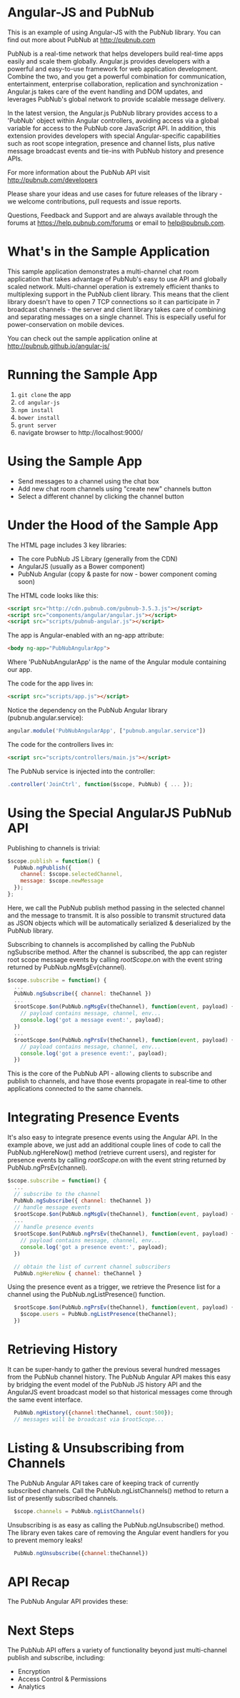 Angular-JS and PubNub
=========================
This is an example of using Angular-JS with the PubNub library.
You can find out more about PubNub at http://pubnub.com

PubNub is a real-time network that helps developers build real-time apps
easily and scale them globally. Angular.js provides developers with
a powerful and easy-to-use framework for web application development.
Combine the two, and you get a powerful combination for communication,
entertainment, enterprise collaboration, replication and
synchronization - Angular.js takes care of the event handling and DOM
updates, and leverages PubNub's global network to provide scalable
message delivery.

In the latest version, the Angular.js PubNub library provides access to
a 'PubNub' object within Angular controllers, avoiding access via a global
variable for access to the PubNub core JavaScript API. In addition, this
extension provides developers with special Angular-specific capabilities such
as root scope integration, presence and channel lists, plus native message
broadcast events and tie-ins with PubNub history and presence APIs.

For more information about the PubNub API visit http://pubnub.com/developers

Please share your ideas and use cases for future releases of the library - we
welcome contributions, pull requests and issue reports.

Questions, Feedback and Support and are always available through the
forums at https://help.pubnub.com/forums or email to help@pubnub.com.


# What's in the Sample Application

This sample application demonstrates a multi-channel chat room application
that takes advantage of PubNub's easy to use API and globally scaled network.
Multi-channel operation is extremely efficient thanks to multiplexing support
in the PubNub client library. This means that the client library doesn't have
to open 7 TCP connections so it can participate in 7 broadcast channels - the
server and client library takes care of combining and separating messages on
a single channel. This is especially useful for power-conservation on mobile
devices.

You can check out the sample application online at http://pubnub.github.io/angular-js/


# Running the Sample App

1. `git clone` the app
1. `cd angular-js`
1. `npm install`
1. `bower install`
1. `grunt server`
1. navigate browser to http://localhost:9000/


# Using the Sample App

* Send messages to a channel using the chat box
* Add new chat room channels using "create new" channels button
* Select a different channel by clicking the channel button


# Under the Hood of the Sample App

The HTML page includes 3 key libraries:

* The core PubNub JS Library (generally from the CDN)
* AngularJS (usually as a Bower component)
* PubNub Angular (copy & paste for now - bower component coming soon)

The HTML code looks like this:

```html
<script src="http://cdn.pubnub.com/pubnub-3.5.3.js"></script>
<script src="components/angular/angular.js"></script>
<script src="scripts/pubnub-angular.js"></script>
```

The app is Angular-enabled with an ng-app attribute:

```html
<body ng-app="PubNubAngularApp">
```
    
Where 'PubNubAngularApp' is the name of the Angular module containing our app.

The code for the app lives in:

```html
<script src="scripts/app.js"></script>
```

Notice the dependency on the PubNub Angular library (pubnub.angular.service):

```javascript
angular.module('PubNubAngularApp', ["pubnub.angular.service"])
```

The code for the controllers lives in:

```html
<script src="scripts/controllers/main.js"></script>
```

The PubNub service is injected into the controller:

```javascript
.controller('JoinCtrl', function($scope, PubNub) { ... });
```

# Using the Special AngularJS PubNub API

Publishing to channels is trivial:

```javascript
$scope.publish = function() {
  PubNub.ngPublish({
    channel: $scope.selectedChannel,
    message: $scope.newMessage
  });
};
```

Here, we call the PubNub publish method passing in the selected channel
and the message to transmit. It is also possible to transmit structured
data as JSON objects which will be automatically serialized & deserialized
by the PubNub library.

Subscribing to channels is accomplished by calling the PubNub ngSubscribe method.
After the channel is subscribed, the app can register root scope message events
by calling $rootScope.$on with the event string returned by PubNub.ngMsgEv(channel).

```javascript
$scope.subscribe = function() {
  ...
  PubNub.ngSubscribe({ channel: theChannel })
  ...
  $rootScope.$on(PubNub.ngMsgEv(theChannel), function(event, payload) {
    // payload contains message, channel, env...
    console.log('got a message event:', payload);    
  })
  ...
  $rootScope.$on(PubNub.ngPrsEv(theChannel), function(event, payload) {
    // payload contains message, channel, env...
    console.log('got a presence event:', payload);
  })
```

This is the core of the PubNub API - allowing clients to subscribe and
publish to channels, and have those events propagate in real-time to other
applications connected to the same channels.


# Integrating Presence Events

It's also easy to integrate presence events using the Angular API. In
the example above, we just add an additional couple lines of code to
call the PubNub.ngHereNow() method (retrieve current users), and register
for presence events by calling $rootScope.$on with the event string
returned by PubNub.ngPrsEv(channel).

```javascript
$scope.subscribe = function() {
  ...
  // subscribe to the channel
  PubNub.ngSubscribe({ channel: theChannel })
  // handle message events
  $rootScope.$on(PubNub.ngMsgEv(theChannel), function(event, payload) { ... })
  ...
  // handle presence events
  $rootScope.$on(PubNub.ngPrsEv(theChannel), function(event, payload) {
    // payload contains message, channel, env...
    console.log('got a presence event:', payload);
  })

  // obtain the list of current channel subscribers
  PubNub.ngHereNow { channel: theChannel }
```

Using the presence event as a trigger, we retrieve the Presence
list for a channel using the PubNub.ngListPresence() function.

```javascript
  $rootScope.$on(PubNub.ngPrsEv(theChannel), function(event, payload) {
    $scope.users = PubNub.ngListPresence(theChannel);
  })
```


# Retrieving History

It can be super-handy to gather the previous several hundred messages
from the PubNub channel history. The PubNub Angular API makes this easy
by bridging the event model of the PubNub JS history API and the AngularJS
event broadcast model so that historical messages come through the same
event interface.

```javascript
  PubNub.ngHistory({channel:theChannel, count:500});
  // messages will be broadcast via $rootScope...
```


# Listing & Unsubscribing from Channels

The PubNub Angular API takes care of keeping track of currently subscribed
channels. Call the PubNub.ngListChannels() method to return a list of presently
subscribed channels.

```javascript
  $scope.channels = PubNub.ngListChannels()
```

Unsubscribing is as easy as calling the PubNub.ngUnsubscribe() method. The
library even takes care of removing the Angular event handlers for you to
prevent memory leaks!

```javascript
  PubNub.ngUnsubscribe({channel:theChannel})
```


# API Recap

The PubNub Angular API provides these:



# Next Steps

The PubNub API offers a variety of functionality beyond just multi-channel
publish and subscribe, including:

* Encryption
* Access Control & Permissions
* Analytics
